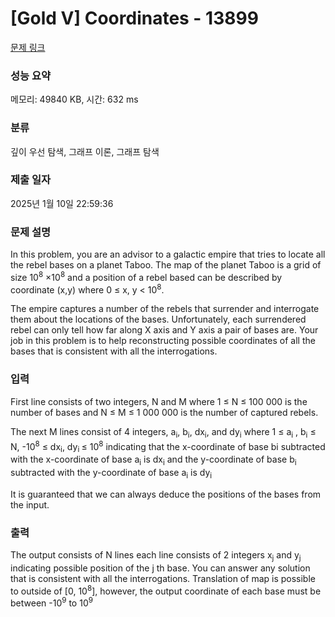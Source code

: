 # [Gold V] Coordinates - 13899 

[문제 링크](https://www.acmicpc.net/problem/13899) 

### 성능 요약

메모리: 49840 KB, 시간: 632 ms

### 분류

깊이 우선 탐색, 그래프 이론, 그래프 탐색

### 제출 일자

2025년 1월 10일 22:59:36

### 문제 설명

<p>In this problem, you are an advisor to a galactic empire that tries to locate all the rebel bases on a planet Taboo. The map of the planet Taboo is a grid of size 10<sup>8</sup> ×10<sup>8</sup> and a position of a rebel based can be described by coordinate (x,y) where 0 ≤ x, y < 10<sup>8</sup>.</p>

<p>The empire captures a number of the rebels that surrender and interrogate them about the locations of the bases. Unfortunately, each surrendered rebel can only tell how far along X axis and Y axis a pair of bases are. Your job in this problem is to help reconstructing possible coordinates of all the bases that is consistent with all the interrogations.</p>

### 입력 

 <p>First line consists of two integers, N and M where 1 ≤ N ≤ 100 000 is the number of bases and N ≤ M ≤ 1 000 000 is the number of captured rebels.</p>

<p>The next M lines consist of 4 integers, a<sub>i</sub>, b<sub>i</sub>, dx<sub>i</sub>, and dy<sub>i</sub> where 1 ≤ a<sub>i</sub> , b<sub>i</sub> ≤ N, -10<sup>8</sup> ≤ dx<sub>i</sub>, dy<sub>i </sub>≤ 10<sup>8</sup> indicating that the x-coordinate of base bi subtracted with the x-coordinate of base a<sub>i</sub> is dx<sub>i</sub> and the y-coordinate of base b<sub>i</sub> subtracted with the y-coordinate of base a<sub>i</sub> is dy<sub>i</sub></p>

<p>It is guaranteed that we can always deduce the positions of the bases from the input. </p>

### 출력 

 <p>The output consists of N lines each line consists of 2 integers x<sub>j</sub> and y<sub>j</sub> indicating possible position of the j th base. You can answer any solution that is consistent with all the interrogations. Translation of map is possible to outside of [0, 10<sup>8</sup>], however, the output coordinate of each base must be between -10<sup>9</sup> to 10<sup>9</sup></p>


